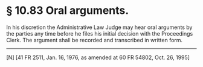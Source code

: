 # § 10.83   Oral arguments.

In his discretion the Administrative Law Judge may hear oral arguments by the parties any time before he files his initial decision with the Proceedings Clerk. The argument shall be recorded and transcribed in written form.



---

[N] [41 FR 2511, Jan. 16, 1976, as amended at 60 FR 54802, Oct. 26, 1995]




